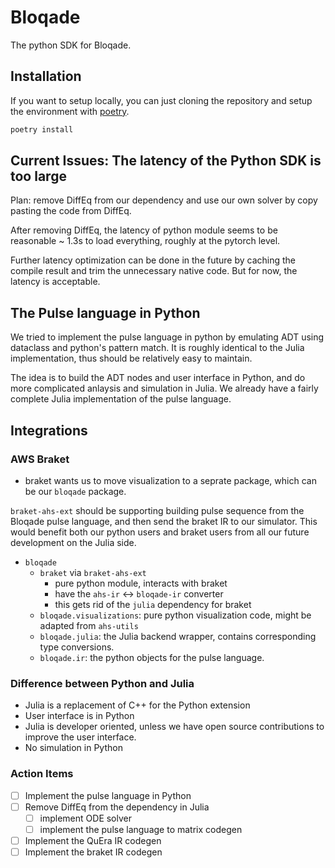 # Bloqade

The python SDK for Bloqade.

## Installation

If you want to setup locally, you can just cloning the repository and setup the
environment with [poetry](https://python-poetry.org/).

```sh
poetry install
```

## Current Issues: The latency of the Python SDK is too large

Plan: remove DiffEq from our dependency and use our own solver
by copy pasting the code from DiffEq.

After removing DiffEq, the latency of python module seems to be
reasonable ~ 1.3s to load everything, roughly at the pytorch level.

Further latency optimization can be done in the future by caching
the compile result and trim the unnecessary native code. But for
now, the latency is acceptable.

## The Pulse language in Python

We tried to implement the pulse language in python by emulating
ADT using dataclass and python's pattern match. It is roughly
identical to the Julia implementation, thus should be relatively
easy to maintain.

The idea is to build the ADT nodes and user interface in Python,
and do more complicated anlaysis and simulation in Julia. We already
have a fairly complete Julia implementation of the pulse language.

## Integrations

### AWS Braket

- braket wants us to move visualization to a seprate package, which can be our `bloqade` package.

`braket-ahs-ext` should be supporting building pulse sequence from the Bloqade pulse language,
and then send the braket IR to our simulator. This would benefit both our python users and
braket users from all our future development on the Julia side.

- `bloqade`
  - `braket` via `braket-ahs-ext`
    - pure python module, interacts with braket
    - have the `ahs-ir` <-> `bloqade-ir` converter
    - this gets rid of the `julia` dependency for braket
  - `bloqade.visualizations`: pure python visualization code, might be adapted from `ahs-utils`
  - `bloqade.julia`: the Julia backend wrapper, contains corresponding type conversions.
  - `bloqade.ir`: the python objects for the pulse language.

### Difference between Python and Julia

- Julia is a replacement of C++ for the Python extension
- User interface is in Python
- Julia is developer oriented, unless we have open source
  contributions to improve the user interface.
- No simulation in Python

### Action Items

- [ ] Implement the pulse language in Python
- [ ] Remove DiffEq from the dependency in Julia
  - [ ] implement ODE solver
  - [ ] implement the pulse language to matrix codegen
- [ ] Implement the QuEra IR codegen
- [ ] Implement the braket IR codegen
